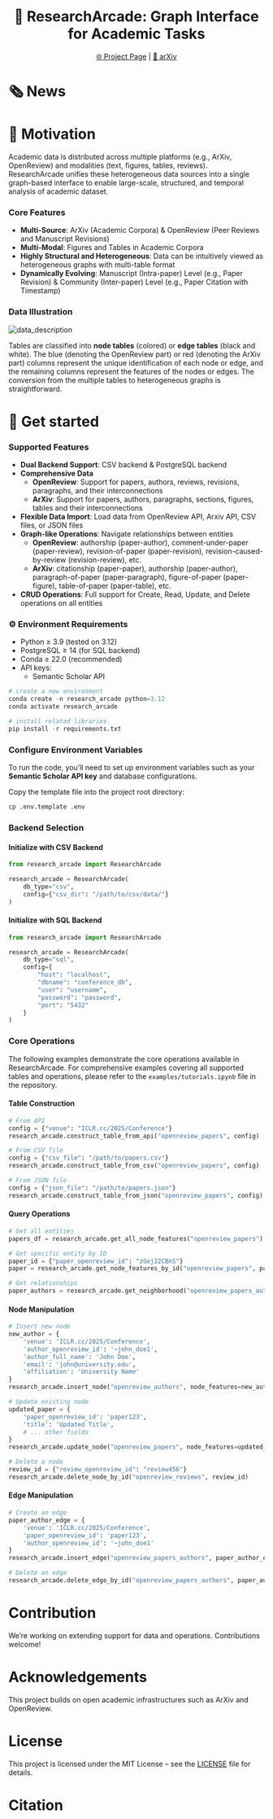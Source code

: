 <h1 align="center">🎡 ResearchArcade: Graph Interface for Academic Tasks</h1>

<p align="center">
    <a href="https://ulab-uiuc.github.io/research-arcade/">🌐 Project Page</a> |
    <a href="TODO">📜 arXiv</a>
<p>

<div align="center">

</div>

# 🗞️ News

<!-- # 👋🏻 Introduction

ResearchArcade is a graph interface for academic tasks. It utilizes a coherent multi-table format with graph structures to organize data from different sources and multiple modalities. And it preserves temporal evolution at both the manuscript and community levels. -->

# 🧭 Motivation

Academic data is distributed across multiple platforms (e.g., ArXiv, OpenReview) and modalities (text, figures, tables, reviews). ResearchArcade unifies these heterogeneous data sources into a single graph-based interface to enable large-scale, structured, and temporal analysis of academic dataset.

### Core Features

- **Multi-Source**: ArXiv (Academic Corpora) & OpenReview (Peer Reviews and Manuscript Revisions)
- **Multi-Modal**: Figures and Tables in Academic Corpora
- **Highly Structural and Heterogeneous**: Data can be intuitively viewed as heterogeneous graphs with multi-table format
- **Dynamically Evolving**: Manuscript (Intra-paper) Level (e.g., Paper Revision) & Community (Inter-paper) Level (e.g., Paper Citation with Timestamp)

### Data Illustration

![data_description](./assets/research_arcade.png)

Tables are classified into **node tables** (colored) or **edge tables** (black and white). The blue (denoting the OpenReview part) or red (denoting the ArXiv part) columns represent the unique identification of each node or edge, and the remaining columns represent the features of the nodes or edges. The conversion from the multiple tables to heterogeneous graphs is straightforward.

# 🚀 Get started

### Supported Features

- **Dual Backend Support**: CSV backend & PostgreSQL backend
- **Comprehensive Data**
    - **OpenReview**: Support for papers, authors, reviews, revisions, paragraphs, and their interconnections
    - **ArXiv**: Support for papers, authors, paragraphs, sections, figures, tables and their interconnections
- **Flexible Data Import**: Load data from OpenReview API, Arxiv API, CSV files, or JSON files
- **Graph-like Operations**: Navigate relationships between entities
    - **OpenReview**: authorship (paper-author), comment-under-paper (paper-review), revision-of-paper (paper-revision), revision-caused-by-review (revision-review), etc.
    - **ArXiv**: citationship (paper-paper), authorship (paper-author), paragraph-of-paper (paper-paragraph), figure-of-paper (paper-figure), table-of-paper (paper-table), etc.
- **CRUD Operations**: Full support for Create, Read, Update, and Delete operations on all entities

### ⚙️ Environment Requirements
- Python ≥ 3.9 (tested on 3.12)
- PostgreSQL ≥ 14 (for SQL backend)
- Conda ≥ 22.0 (recommended)
- API keys:
  - Semantic Scholar API
  <!-- - Other APIs of user's choice/convenience -->

```python
# create a new environment
conda create -n research_arcade python=3.12
conda activate research_arcade

# install related libraries
pip install -r requirements.txt
```

### Configure Environment Variables

To run the code, you’ll need to set up environment variables such as your **Semantic Scholar API key** and database configurations.

Copy the template file into the project root directory:
```bash
cp .env.template .env
```

### Backend Selection

#### Initialize with CSV Backend

```python
from research_arcade import ResearchArcade

research_arcade = ResearchArcade(
    db_type="csv",
    config={"csv_dir": "/path/to/csv/data/"}
)
```

#### Initialize with SQL Backend

```python
from research_arcade import ResearchArcade

research_arcade = ResearchArcade(
    db_type="sql",
    config={
        "host": "localhost",
        "dbname": "conference_db",
        "user": "username",
        "password": "password",
        "port": "5432"
    }
)
```

### Core Operations

The following examples demonstrate the core operations available in ResearchArcade. For comprehensive examples covering all supported tables and operations, please refer to the `examples/tutorials.ipynb` file in the repository.

#### Table Construction

```python
# From API
config = {"venue": "ICLR.cc/2025/Conference"}
research_arcade.construct_table_from_api("openreview_papers", config)

# From CSV file
config = {"csv_file": "/path/to/papers.csv"}
research_arcade.construct_table_from_csv("openreview_papers", config)

# From JSON file
config = {"json_file": "/path/to/papers.json"}
research_arcade.construct_table_from_json("openreview_papers", config)
```

#### Query Operations

```python
# Get all entities
papers_df = research_arcade.get_all_node_features("openreview_papers")

# Get specific entity by ID
paper_id = {"paper_openreview_id": "zGej22CBnS"}
paper = research_arcade.get_node_features_by_id("openreview_papers", paper_id)

# Get relationships
paper_authors = research_arcade.get_neighborhood("openreview_papers_authors", paper_id)
```

#### Node Manipulation

```python
# Insert new node
new_author = {
    'venue': 'ICLR.cc/2025/Conference',
    'author_openreview_id': '~john_doe1',
    'author_full_name': 'John Doe',
    'email': 'john@university.edu',
    'affiliation': 'University Name'
}
research_arcade.insert_node("openreview_authors", node_features=new_author)

# Update existing node
updated_paper = {
    'paper_openreview_id': 'paper123',
    'title': 'Updated Title',
    # ... other fields
}
research_arcade.update_node("openreview_papers", node_features=updated_paper)

# Delete a node
review_id = {"review_openreview_id": "review456"}
research_arcade.delete_node_by_id("openreview_reviews", review_id)
```

#### Edge Manipulation

```python
# Create an edge
paper_author_edge = {
    'venue': 'ICLR.cc/2025/Conference',
    'paper_openreview_id': 'paper123',
    'author_openreview_id': '~john_doe1'
}
research_arcade.insert_edge("openreview_papers_authors", paper_author_edge)

# Delete an edge
research_arcade.delete_edge_by_id("openreview_papers_authors", paper_author_edge)
```

# Contribution

We’re working on extending support for data and operations. Contributions welcome!

# Acknowledgements
This project builds on open academic infrastructures such as ArXiv and OpenReview. 

# License

This project is licensed under the MIT License – see the [LICENSE](./LICENSE) file for details.


# Citation


